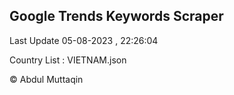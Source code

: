 

## Google Trends Keywords Scraper 
 
Last Update 05-08-2023 , 22:26:04

Country List :
VIETNAM.json



© Abdul Muttaqin 
